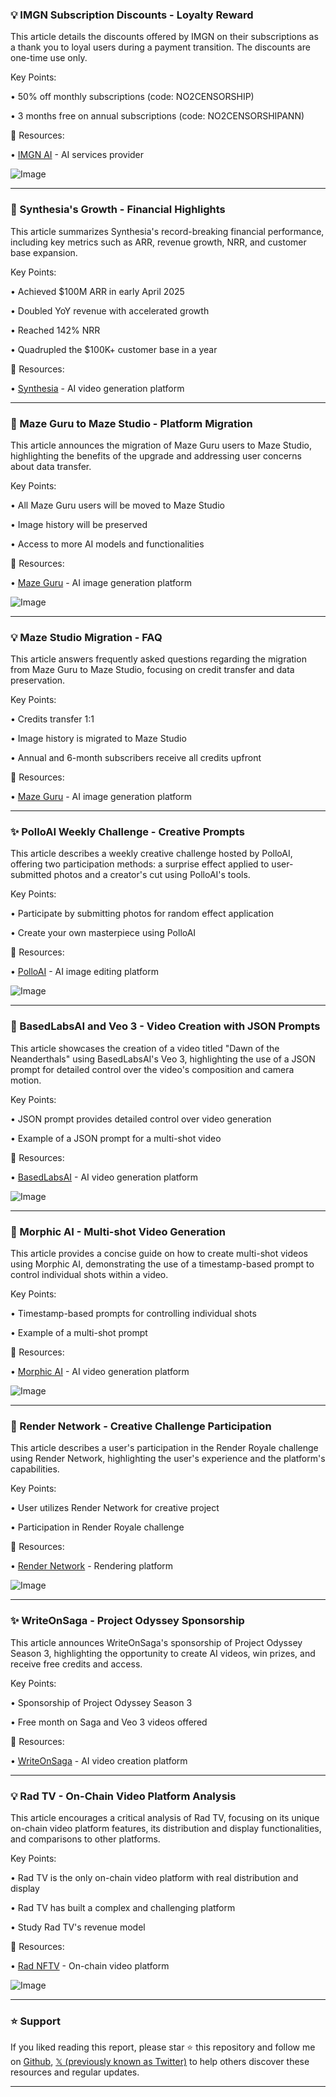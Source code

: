 ### 💡 IMGN Subscription Discounts - Loyalty Reward

This article details the discounts offered by IMGN on their subscriptions as a thank you to loyal users during a payment transition.  The discounts are one-time use only.

Key Points:

• 50% off monthly subscriptions (code: NO2CENSORSHIP)


• 3 months free on annual subscriptions (code: NO2CENSORSHIPANN)


🔗 Resources:

• [IMGN AI](https://x.com/imgn_ai) - AI services provider


![Image](https://pbs.twimg.com/media/GzSOgLNXYAEaDg1?format=jpg&name=small)


---
### 🚀 Synthesia's Growth - Financial Highlights

This article summarizes Synthesia's record-breaking financial performance, including key metrics such as ARR, revenue growth, NRR, and customer base expansion.

Key Points:

• Achieved $100M ARR in early April 2025


• Doubled YoY revenue with accelerated growth


• Reached 142% NRR


• Quadrupled the $100K+ customer base in a year


🔗 Resources:

• [Synthesia](https://x.com/synthesiaIO) - AI video generation platform


---
### 🤖 Maze Guru to Maze Studio - Platform Migration

This article announces the migration of Maze Guru users to Maze Studio, highlighting the benefits of the upgrade and addressing user concerns about data transfer.

Key Points:

• All Maze Guru users will be moved to Maze Studio


• Image history will be preserved


• Access to more AI models and functionalities


🔗 Resources:

• [Maze Guru](https://x.com/mazeguru_ai) - AI image generation platform


![Image](https://pbs.twimg.com/media/GzQ54dragAAxNHL?format=jpg&name=small)


---
### 💡 Maze Studio Migration - FAQ

This article answers frequently asked questions regarding the migration from Maze Guru to Maze Studio, focusing on credit transfer and data preservation.

Key Points:

• Credits transfer 1:1


• Image history is migrated to Maze Studio


• Annual and 6-month subscribers receive all credits upfront


🔗 Resources:

• [Maze Guru](https://x.com/mazeguru_ai) - AI image generation platform


---
### ✨ PolloAI Weekly Challenge - Creative Prompts

This article describes a weekly creative challenge hosted by PolloAI, offering two participation methods: a surprise effect applied to user-submitted photos and a creator's cut using PolloAI's tools.

Key Points:

• Participate by submitting photos for random effect application


• Create your own masterpiece using PolloAI


🔗 Resources:

• [PolloAI](https://x.com/itsPolloAI) - AI image editing platform


![Image](https://pbs.twimg.com/amplify_video_thumb/1960250530154135552/img/KC0xH7DGlMltarim.jpg)


---
### 🤖 BasedLabsAI and Veo 3 - Video Creation with JSON Prompts

This article showcases the creation of a video titled "Dawn of the Neanderthals" using BasedLabsAI's Veo 3, highlighting the use of a JSON prompt for detailed control over the video's composition and camera motion.

Key Points:

• JSON prompt provides detailed control over video generation


• Example of a JSON prompt for a multi-shot video


🔗 Resources:

• [BasedLabsAI](https://x.com/BasedLabsAI) - AI video generation platform


![Image](https://pbs.twimg.com/ext_tw_video_thumb/1960235962933616640/pu/img/hZcyb-knMpPoRkl6.jpg)


---
### 🤖 Morphic AI - Multi-shot Video Generation

This article provides a concise guide on how to create multi-shot videos using Morphic AI, demonstrating the use of a timestamp-based prompt to control individual shots within a video.

Key Points:

• Timestamp-based prompts for controlling individual shots


• Example of a multi-shot prompt


🔗 Resources:

• [Morphic AI](https://x.com/morphic) - AI video generation platform


![Image](https://pbs.twimg.com/media/GzOmefQXMAAWgLf?format=jpg&name=small)


---
### 🚀 Render Network - Creative Challenge Participation

This article describes a user's participation in the Render Royale challenge using Render Network, highlighting the user's experience and the platform's capabilities.

Key Points:

• User utilizes Render Network for creative project


• Participation in Render Royale challenge


🔗 Resources:

• [Render Network](https://x.com/rendernetwork) -  Rendering platform


![Image](https://pbs.twimg.com/media/GzOQjbQbwAAN4pt?format=jpg&name=small)


---
### ✨ WriteOnSaga - Project Odyssey Sponsorship

This article announces WriteOnSaga's sponsorship of Project Odyssey Season 3, highlighting the opportunity to create AI videos, win prizes, and receive free credits and access.

Key Points:

• Sponsorship of Project Odyssey Season 3


• Free month on Saga and Veo 3 videos offered


🔗 Resources:

• [WriteOnSaga](https://x.com/WriteOnSaga) - AI video creation platform


---
### 💡 Rad TV - On-Chain Video Platform Analysis

This article encourages a critical analysis of Rad TV, focusing on its unique on-chain video platform features, its distribution and display functionalities, and comparisons to other platforms.

Key Points:

• Rad TV is the only on-chain video platform with real distribution and display


• Rad TV has built a complex and challenging platform


• Study Rad TV's revenue model


🔗 Resources:

• [Rad NFTV](https://x.com/RadNFTV) - On-chain video platform


![Image](https://pbs.twimg.com/tweet_video_thumb/GzOgmypWoAANgsS.jpg)


---

### ⭐️ Support

If you liked reading this report, please star ⭐️ this repository and follow me on [Github](https://github.com/Drix10), [𝕏 (previously known as Twitter)](https://x.com/DRIX_10_) to help others discover these resources and regular updates.

---